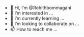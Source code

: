 - 👋 Hi, I’m @Rohithbommagani
- 👀 I’m interested in ...
- 🌱 I’m currently learning ...
- 💞️ I’m looking to collaborate on ...
- 📫 How to reach me ...

<!---
Rohithbommagani/Rohithbommagani is a ✨ special ✨ repository because its `README.md` (this file) appears on your GitHub profile.
You can click the Preview link to take a look at your changes.
--->
